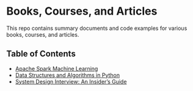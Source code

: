 # Books, Courses, and Articles
This repo contains summary documents and code examples for various books, courses, and articles.  

## Table of Contents 
- [Apache Spark Machine Learning](https://github.com/dimastatz/courses-and-books/tree/master/spark-ml)
- [Data Structures and Algorithms in Python](https://github.com/dimastatz/courses-and-books/tree/master/python-data-structures)
- [System Design Interview: An Insider’s Guide](https://github.com/dimastatz/courses-and-books/tree/master/system-design-interview)

